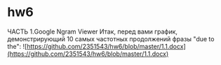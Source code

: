 # hw6
ЧАСТЬ 1.Google Ngram Viewer
Итак, перед вами график, демонстрирующий 10 самых частотных продолжений фразы "due to the":
![https://github.com/2351543/hw6/blob/master/1.1.docx](https://github.com/2351543/hw6/blob/master/1.1.docx)

